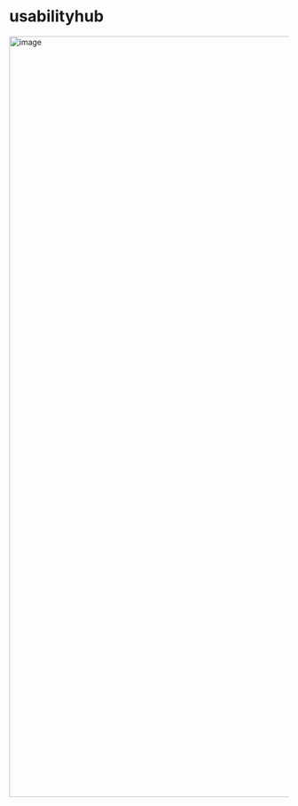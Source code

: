# usabilityhub
<img width="1370" alt="image" src="https://github.com/paramsingh77/usabilityhub/assets/113473052/1bb30c63-80a6-4be6-944c-d28b1d60deb8">
